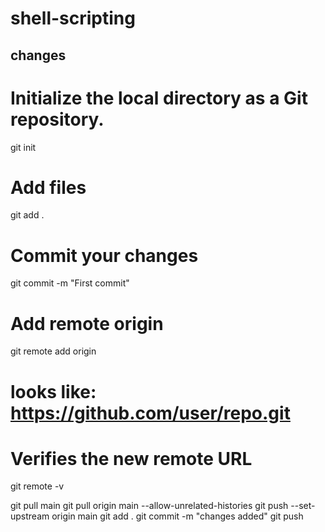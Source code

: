 # shell-scripting

## changes

# Initialize the local directory as a Git repository.
git init

# Add files
git add .

# Commit your changes
git commit -m "First commit"

# Add remote origin
git remote add origin <Remote repository URL>
# <Remote repository URL> looks like: https://github.com/user/repo.git

# Verifies the new remote URL
git remote -v

git pull <repo url> main
git pull origin main --allow-unrelated-histories
git push --set-upstream origin main
git add .
git commit -m "changes added"
git push